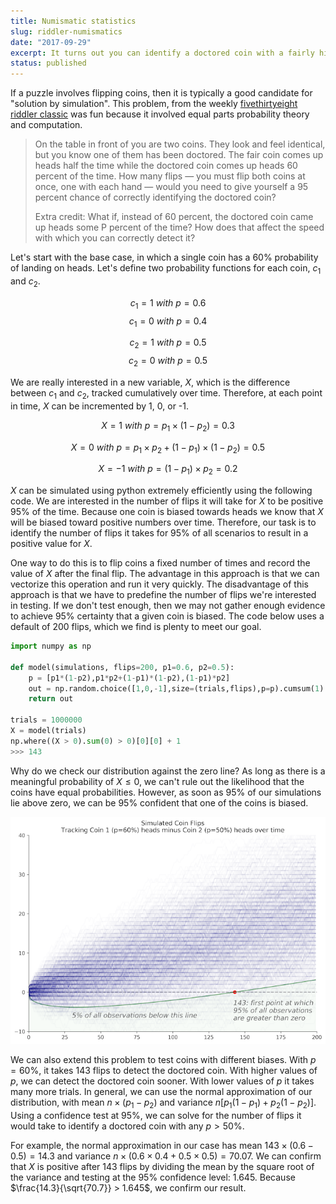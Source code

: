 ```yaml
---
title: Numismatic statistics
slug: riddler-numismatics
date: "2017-09-29"
excerpt: It turns out you can identify a doctored coin with a fairly high degree of certainty... It just takes lots and lots of trials.
status: published
---
```


If a puzzle involves flipping coins, then it is typically a good candidate for "solution by simulation". This problem, from the weekly
<a href="https://fivethirtyeight.com/features/rock-paper-scissors-double-scissors/">fivethirtyeight riddler classic</a> was fun because it involved equal parts probability theory and computation.

<blockquote>
On the table in front of you are two coins. They look and feel identical, but you know one of them has been doctored. The fair coin comes up heads half the time while the doctored coin comes up heads 60 percent of the time. How many flips — you must flip both coins at once, one with each hand — would you need to give yourself a 95 percent chance of correctly identifying the doctored coin?

Extra credit: What if, instead of 60 percent, the doctored coin came up heads some P percent of the time? How does that affect the speed with which you can correctly detect it?

</blockquote>

Let's start with the base case, in which a single coin has a 60% probability of landing on heads. Let's define two probability functions for each coin, $c_1$ and $c_2$.

$$ c_1 = 1\ with\ p=0.6 $$
$$ c_1 = 0\ with\ p=0.4 $$

$$ c_2 = 1\ with\ p=0.5 $$
$$ c_2 = 0\ with\ p=0.5 $$

We are really interested in a new variable, $X$, which is the difference between $c_1$ and $c_2$, tracked cumulatively over time. Therefore, at each point in time, $X$ can be incremented by 1, 0, or -1.

$$ X = 1\ with\ p=p_1\times{(1-p_2)}=0.3 $$

$$ X = 0\ with\ p=p_1\times{p_2} + (1-p_1)\times{(1-p_2)}=0.5 $$

$$ X = -1\ with\ p=(1-p_1)\times{p_2}=0.2 $$

$X$ can be simulated using python extremely efficiently using the following code. We are interested in the number of flips it will take for $X$ to be positive 95% of the time. Because one coin is biased towards heads we know that $X$ will be biased toward positive numbers over time. Therefore, our task is to identify the number of flips it takes for 95% of all scenarios to result in a positive value for $X$.

One way to do this is to flip coins a fixed number of times and record the value of $X$ after the final flip. The advantage in this approach is that we can vectorize this operation and run it very quickly. The disadvantage of this approach is that we have to predefine the number of flips we're interested in testing. If we don't test enough, then we may not gather enough evidence to achieve 95% certainty that a given coin is biased. The code below uses a default of 200 flips, which we find is plenty to meet our goal.

```python
import numpy as np

def model(simulations, flips=200, p1=0.6, p2=0.5):
    p = [p1*(1-p2),p1*p2+(1-p1)*(1-p2),(1-p1)*p2]
    out = np.random.choice([1,0,-1],size=(trials,flips),p=p).cumsum(1)
    return out

trials = 1000000
X = model(trials)
np.where((X > 0).sum(0) > 0)[0][0] + 1
>>> 143
```

Why do we check our distribution against the zero line? As long as there is a meaningful probability of $X\leq{0}$, we can't rule out the likelihood that the coins have equal probabilities. However, as soon as 95% of our simulations lie above zero, we can be 95% confident that one of the coins is biased.

<img class="img-fluid mx-auto d-block" src="src/assets/img/riddler-numismatics.png">

We can also extend this problem to test coins with different biases. With $p=60\%$, it takes 143 flips to detect the doctored coin. With higher values of $p$, we can detect the doctored coin sooner. With lower values of $p$ it takes many more trials. In general, we can use the normal approximation of our distribution, with mean $n\times{(p_1-p_2)}$ and variance $n[p_1(1-p_1) + p_2(1-p_2)]$. Using a confidence test at 95%, we can solve for the number of flips it would take to identify a doctored coin with any $p>50\%$.

For example, the normal approximation in our case has mean $143\times(0.6 - 0.5) = 14.3$ and variance $n\times(0.6\times0.4 + 0.5\times0.5)=70.07$. We can confirm that $X$ is positive after 143 flips by dividing the mean by the square root of the variance and testing at the 95% confidence level: 1.645. Because $\frac{14.3}{\sqrt{70.7}} > 1.645$, we confirm our result.
